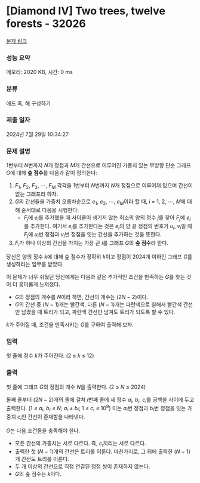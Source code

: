 # [Diamond IV] Two trees, twelve forests - 32026 

[문제 링크](https://www.acmicpc.net/problem/32026) 

### 성능 요약

메모리: 2020 KB, 시간: 0 ms

### 분류

애드 혹, 해 구성하기

### 제출 일자

2024년 7월 29일 10:34:27

### 문제 설명

<p>1번부터 <em>N</em>번까지 <em>N</em>개 정점과 <em>M</em>개 간선으로 이루어진 가중치 있는 무방향 단순 그래프 <em>G</em>에 대해 <strong>숲 점수</strong>를 다음과 같이 정의한다:</p>

<ol>
	<li><em>F</em><sub>1</sub>, <em>F</em><sub>2</sub>, <em>F</em><sub>3</sub>, ⋯, <em>F</em><sub><em>M</em></sub> 각각을 1번부터 <em>N</em>번까지 <em>N</em>개 정점으로 이루어져 있으며 간선이 없는 그래프라 하자.</li>
	<li><em>G</em>의 간선들을 가중치 오름차순으로 <em>e</em><sub>1</sub>, <em>e</em><sub>2</sub>, ⋯, <em>e</em><sub><em>M</em></sub>이라 할 때, <em>i</em> = 1, 2, ⋯, <em>M</em>에 대해 순서대로 다음을 시행한다:
	<ul>
		<li><em>F</em><sub><em>j</em></sub>에 <em>e</em><sub><em>i</em></sub>를 추가했을 때 사이클이 생기지 않는 최소의 양의 정수 <em>j</em>를 찾아 <em>F</em><sub><em>j</em></sub>에 <em>e</em><sub><em>i</em></sub>를 추가한다. 여기서 <em>e</em><sub><em>i</em></sub>를 추가한다는 것은 <em>e</em><sub><em>i</em></sub>의 양 끝 정점의 번호가 <em>u</em><sub><em>i</em></sub>, <em>v</em><sub><em>i</em></sub>일 때 <em>F</em><sub><em>j</em></sub>에 <em>u</em><sub><em>i</em></sub>번 정점과 <em>v</em><sub><em>i</em></sub>번 정점을 잇는 간선을 추가하는 것을 뜻한다.</li>
	</ul>
	</li>
	<li><em>F</em><sub><em>i</em></sub>가 하나 이상의 간선을 가지는 가장 큰 <em>i</em>를 그래프 <em>G</em>의 <strong>숲 점수</strong>라 한다.</li>
</ol>

<p>당신은 양의 정수 <em>k</em>에 대해 숲 점수가 정확히 <em>k</em>이고 정점이 2024개 이하인 그래프 <em>G</em>를 생성하라는 임무를 받았다.</p>

<p>이 문제가 너무 쉬웠던 당신에게는 다음과 같은 추가적인 조건을 만족하는 <em>G</em>를 찾는 것이 더 흥미롭게 느껴졌다.</p>

<ul>
	<li><em>G</em>의 정점의 개수를 <em>N</em>이라 하면, 간선의 개수는 (2<em>N</em> − 2)이다.</li>
	<li><em>G</em>의 간선 중 (<em>N</em> − 1)개는 빨간색, 다른 (<em>N</em> − 1)개는 파란색으로 칠해서 빨간색 간선만 남겼을 때 트리가 되고, 파란색 간선만 남겨도 트리가 되도록 할 수 있다.</li>
</ul>

<p><em>k</em>가 주어질 때, 조건을 만족시키는 <em>G</em>를 구하여 출력해 보자.</p>

### 입력 

 <p>첫 줄에 정수 <em>k</em>가 주어진다. (2 ≤ <em>k</em> ≤ 12)</p>

### 출력 

 <p>첫 줄에 그래프 <em>G</em>의 정점의 개수 <em>N</em>을 출력한다. (2 ≤ <em>N</em> ≤ 2024)</p>

<p>둘째 줄부터 (2<em>N</em> − 2)개의 줄에 걸쳐 <em>i</em>번째 줄에 세 정수 <em>a</em><sub><em>i</em></sub>, <em>b</em><sub><em>i</em></sub>, <em>c</em><sub><em>i</em></sub>를 공백을 사이에 두고 출력한다. (1 ≤ <em>a</em><sub><em>i</em></sub>, <em>b</em><sub><em>i</em></sub> ≤ <em>N</em>; <em>a</em><sub><em>i</em></sub> ≠ <em>b</em><sub><em>i</em></sub>; 1 ≤ <em>c</em><sub><em>i</em></sub> ≤ 10<sup>9</sup>) 이는 <em>a</em><sub><em>i</em></sub>번 정점과 <em>b</em><sub><em>i</em></sub>번 정점을 잇는 가중치 <em>c</em><sub><em>i</em></sub>인 간선이 존재함을 나타낸다.</p>

<p><em>G</em>는 다음 조건들을 충족해야 한다.</p>

<ul>
	<li>모든 간선의 가중치는 서로 다르다. 즉, <em>c</em><sub><em>i</em></sub>끼리는 서로 다르다.</li>
	<li>출력한 첫 (<em>N</em> − 1)개의 간선은 트리를 이룬다. 마찬가지로, 그 뒤에 출력한 (<em>N</em> − 1)개 간선도 트리를 이룬다.</li>
	<li>두 개 이상의 간선으로 직접 연결된 정점 쌍이 존재하지 않는다.</li>
	<li><em>G</em>의 숲 점수는 <em>k</em>이다.</li>
</ul>

